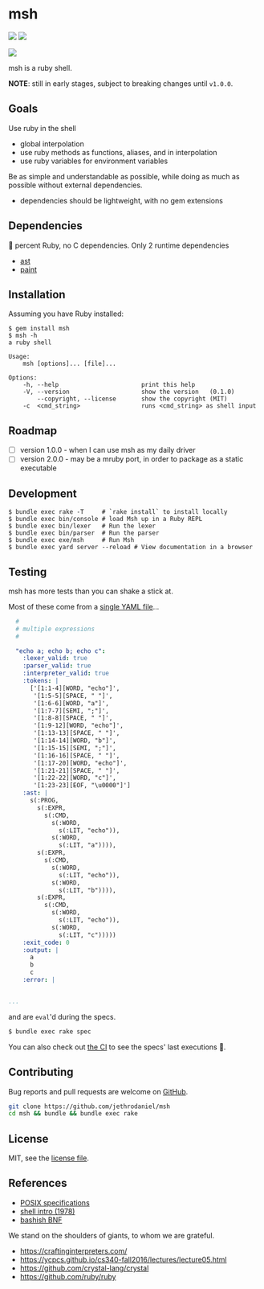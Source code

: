# msh

![](https://github.com/jethrodaniel/msh/workflows/ci/badge.svg)
![](https://img.shields.io/github/license/jethrodaniel/msh.svg)

![](https://img.shields.io/github/stars/jethrodaniel/msh?style=social)

msh is a ruby shell.

**NOTE**: still in early stages, subject to breaking changes until `v1.0.0`.

## Goals

Use ruby in the shell

- global interpolation
- use ruby methods as functions, aliases, and in interpolation
- use ruby variables for environment variables

Be as simple and understandable as possible, while doing as much as possible
without external dependencies.

- dependencies should be lightweight, with no gem extensions

## Dependencies

💯 percent Ruby, no C dependencies. Only 2 runtime dependencies

- [ast](https://github.com/whitequark/ast)
- [paint](https://github.com/janlelis/paint)

## Installation

Assuming you have Ruby installed:

```
$ gem install msh
$ msh -h
a ruby shell

Usage:
    msh [options]... [file]...

Options:
    -h, --help                       print this help
    -V, --version                    show the version   (0.1.0)
        --copyright, --license       show the copyright (MIT)
    -c  <cmd_string>                 runs <cmd_string> as shell input

```

## Roadmap

- [ ] version 1.0.0 - when I can use msh as my daily driver
- [ ] version 2.0.0 - may be a mruby port, in order to package as a static executable

## Development

```
$ bundle exec rake -T     # `rake install` to install locally
$ bundle exec bin/console # load Msh up in a Ruby REPL
$ bundle exec bin/lexer   # Run the lexer
$ bundle exec bin/parser  # Run the parser
$ bundle exec exe/msh     # Run Msh
$ bundle exec yard server --reload # View documentation in a browser
```

## Testing

msh has more tests than you can shake a stick at.

Most of these come from a [single YAML file](./spec/fixtures/examples.yml)...

```yml
  #
  # multiple expressions
  #

  "echo a; echo b; echo c":
    :lexer_valid: true
    :parser_valid: true
    :interpreter_valid: true
    :tokens: |
      ['[1:1-4][WORD, "echo"]',
       '[1:5-5][SPACE, " "]',
       '[1:6-6][WORD, "a"]',
       '[1:7-7][SEMI, ";"]',
       '[1:8-8][SPACE, " "]',
       '[1:9-12][WORD, "echo"]',
       '[1:13-13][SPACE, " "]',
       '[1:14-14][WORD, "b"]',
       '[1:15-15][SEMI, ";"]',
       '[1:16-16][SPACE, " "]',
       '[1:17-20][WORD, "echo"]',
       '[1:21-21][SPACE, " "]',
       '[1:22-22][WORD, "c"]',
       '[1:23-23][EOF, "\u0000"]']
    :ast: |
      s(:PROG,
        s(:EXPR,
          s(:CMD,
            s(:WORD,
              s(:LIT, "echo")),
            s(:WORD,
              s(:LIT, "a")))),
        s(:EXPR,
          s(:CMD,
            s(:WORD,
              s(:LIT, "echo")),
            s(:WORD,
              s(:LIT, "b")))),
        s(:EXPR,
          s(:CMD,
            s(:WORD,
              s(:LIT, "echo")),
            s(:WORD,
              s(:LIT, "c")))))
    :exit_code: 0
    :output: |
      a
      b
      c
    :error: |


...
```

and are `eval`'d during the specs.

```sh
$ bundle exec rake spec
```

You can also check out [the CI](https://github.com/jethrodaniel/msh/actions/) to see the specs' last executions 🔪.

## Contributing

Bug reports and pull requests are welcome on [GitHub](https://github.com/jethrodaniel/msh).

```sh
git clone https://github.com/jethrodaniel/msh
cd msh && bundle && bundle exec rake
```

## License

MIT, see the [license file](license.txt).

## References

- [POSIX specifications](https://pubs.opengroup.org/onlinepubs/9699919799/)
- [shell intro (1978)](https://web.archive.org/web/20170207130846/http://porkmail.org/era/unix/shell.html)
- [bashish BNF](https://github.com/jalanb/jab/blob/master/src/bash/bash.bnf)

We stand on the shoulders of giants, to whom we are grateful.

- https://craftinginterpreters.com/
- https://ycpcs.github.io/cs340-fall2016/lectures/lecture05.html
- https://github.com/crystal-lang/crystal
- https://github.com/ruby/ruby
